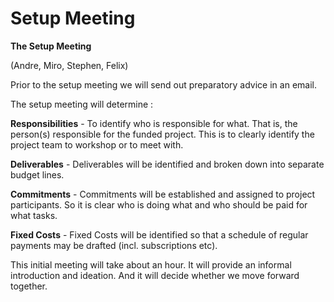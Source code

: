 # Setup Meeting

**The Setup Meeting**

(Andre, Miro, Stephen, Felix)

Prior to the setup meeting we will send out preparatory advice in an email.

The setup meeting will determine :

**Responsibilities** - To identify who is responsible for what. That is, the person(s) responsible for the funded project. This is to clearly identify the project team to workshop or to meet with.

**Deliverables** - Deliverables will be identified and broken down into separate budget lines.

**Commitments** - Commitments will be established and assigned to project participants. So it is clear who is doing what and who should be paid for what tasks.

**Fixed Costs** - Fixed Costs will be identified so that a schedule of regular payments may be drafted (incl. subscriptions etc).

This initial meeting will take about an hour. It will provide an informal introduction and ideation. And it will decide whether we move forward together.
